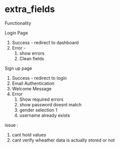 # extra_fields
Functionality

Login Page
1. Success - redirect to dashboard
2. Error - 
    1. show errors 
    2. Clean fields

Sign up page
1. Success - redirect to login
2. Email Authentication
3. Welcome Message
4. Error
    1. Show required errors
    2. show password doesnt match
    3. gender selection 1
    4. username already exists

issue : 
1. cant hold values
2. cant verify wheather data is actually stored or not



